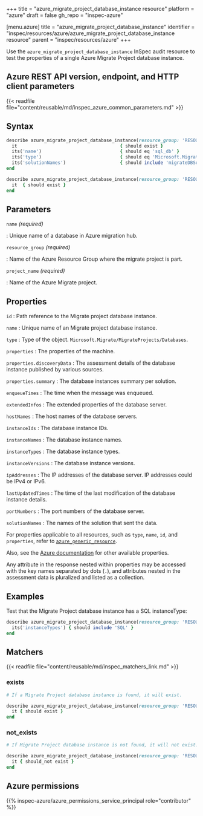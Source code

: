 +++
title = "azure_migrate_project_database_instance resource"
platform = "azure"
draft = false
gh_repo = "inspec-azure"

[menu.azure]
title = "azure_migrate_project_database_instance"
identifier = "inspec/resources/azure/azure_migrate_project_database_instance resource"
parent = "inspec/resources/azure"
+++

Use the `azure_migrate_project_database_instance` InSpec audit resource to test the properties of a single Azure Migrate Project database instance.

## Azure REST API version, endpoint, and HTTP client parameters

{{< readfile file="content/reusable/md/inspec_azure_common_parameters.md" >}}

## Syntax

```ruby
describe azure_migrate_project_database_instance(resource_group: 'RESOURCE_GROUP', project_name: 'PROJECT_NAME', name: 'DB_NAME') do
  it                                      { should exist }
  its('name')                             { should eq 'sql_db' }
  its('type')                             { should eq 'Microsoft.Migrate/MigrateProjects/DatabaseInstances' }
  its('solutionNames')                    { should include 'migrateDBSolution' }
end
```

```ruby
describe azure_migrate_project_database_instance(resource_group: 'RESOURCE_GROUP', project_name: 'PROJECT_NAME', name: 'DB_NAME') do
  it  { should exist }
end
```

## Parameters

`name` _(required)_

: Unique name of a database in Azure migration hub.

`resource_group` _(required)_

: Name of the Azure Resource Group where the migrate project is part.

`project_name` _(required)_

: Name of the Azure Migrate project.

## Properties

`id`
: Path reference to the Migrate project database instance.

`name`
: Unique name of an Migrate project database instance.

`type`
: Type of the object. `Microsoft.Migrate/MigrateProjects/Databases`.

`properties`
: The properties of the machine.

`properties.discoveryData`
: The assessment details of the database instance published by various sources.

`properties.summary`
: The database instances summary per solution.

`enqueueTimes`
: The time when the message was enqueued.

`extendedInfos`
: The extended properties of the database server.

`hostNames`
: The host names of the database servers.

`instanceIds`
: The database instance IDs.

`instanceNames`
: The database instance names.

`instanceTypes`
: The database instance types.

`instanceVersions`
: The database instance versions.

`ipAddresses`
: The IP addresses of the database server. IP addresses could be IPv4 or IPv6.

`lastUpdatedTimes`
: The time of the last modification of the database instance details.

`portNumbers`
: The port numbers of the database server.

`solutionNames`
: The names of the solution that sent the data.

For properties applicable to all resources, such as `type`, `name`, `id`, and `properties`, refer to [`azure_generic_resource`](azure_generic_resource#properties).

Also, see the [Azure documentation](https://docs.microsoft.com/en-us/rest/api/migrate/projects/databases/get-database) for other available properties.

Any attribute in the response nested within properties may be accessed with the key names separated by dots (`.`), and attributes nested in the assessment data is pluralized and listed as a collection.

## Examples

Test that the Migrate Project database instance has a SQL instanceType:

```ruby
describe azure_migrate_project_database_instance(resource_group: 'RESOURCE_GROUP', project_name: 'PROJECT_NAME', name: 'DB_NAME') do
  its('instanceTypes') { should include 'SQL' }
end
```

## Matchers

{{< readfile file="content/reusable/md/inspec_matchers_link.md" >}}

### exists

```ruby
# If a Migrate Project database instance is found, it will exist.

describe azure_migrate_project_database_instance(resource_group: 'RESOURCE_GROUP', project_name: 'PROJECT_NAME', name: 'DB_NAME') do
  it { should exist }
end
```

### not_exists

```ruby
# If Migrate Project database instance is not found, it will not exist.

describe azure_migrate_project_database_instance(resource_group: 'RESOURCE_GROUP', project_name: 'PROJECT_NAME', name: 'DB_NAME') do
  it { should_not exist }
end
```

## Azure permissions

{{% inspec-azure/azure_permissions_service_principal role="contributor" %}}
